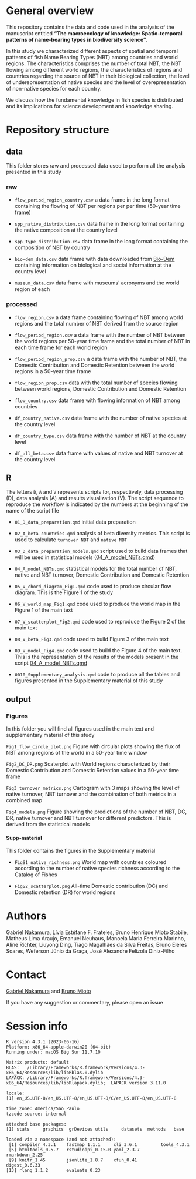 
<!-- Please do not edit .md document. Instead use .qmd -->

# General overview

This repository contains the data and code used in the analysis of the
manuscript entitled **“The macroecology of knowledge: Spatio-temporal
patterns of name-bearing types in biodiversity science”**.

In this study we characterized different aspects of spatial and temporal
patterns of fish Name Bearing Types (NBT) among countries and world
regions. The characteristics comprises the number of total NBT, the NBT
flowing among different world regions, the characteristics of regions
and countries regarding the source of NBT in their biological
collection, the level of underepresentation of native species and the
level of overepresentation of non-native species for each country.

We discuss how the fundamental knowledge in fish species is distributed
and its implications for science development and knowledge sharing.

# Repository structure

## data

This folder stores raw and processed data used to perform all the
analysis presented in this study

### raw

- `flow_period_region_country.csv` a data frame in the long format
  containing the flowing of NBT per regions per per time (50-year time
  frame)

- `spp_native_distribution.csv` data frame in the long format containing
  the native composition at the country level

- `spp_type_distribution.csv` data frame in the long format containing
  the composition of NBT by country

- `bio-dem_data.csv` data frame with data downloaded from
  [Bio-Dem](https://bio-dem.surge.sh/#awards) containing information on
  biological and social information at the country level

- `museum_data.csv` data frame with museums’ acronyms and the world
  region of each

### processed

- `flow_region.csv` a data frame containing flowing of NBT among world
  regions and the total number of NBT derived from the source region

- `flow_period_region.csv` a data frame with the number of NBT between
  the world regions per 50-year time frame and the total number of NBT
  in each time frame for each world region

- `flow_period_region_prop.csv` a data frame with the number of NBT, the
  Domestic Contribution and Domestic Retention between the world regions
  in a 50-year time frame

- `flow_region_prop.csv` data with the total number of species flowing
  between world regions, Domestic Contribution and Domestic Retention

- `flow_country.csv` data frame with flowing information of NBT among
  countries

- `df_country_native.csv` data frame with the number of native species
  at the country level

- `df_country_type.csv` data frame with the number of NBT at the country
  level

- `df_all_beta.csv` data frame with values of native and NBT turnover at
  the country level

## R

The letters `D`, `A` and `V` represents scripts for, respectively, data
processing (D), data analysis (A) and results visualization (V). The
script sequence to reproduce the workflow is indicated by the numbers at
the beginning of the name of the script file

- `01_D_data_preparation.qmd` initial data preparation

- `02_A_beta-countries.qmd` analysis of beta diversity metrics. This
  script is used to calculate `turnover NBT` and `native NBT`

- `03_D_data_preparation_models.qmd` script used to build data frames
  that will be used in statistical models ([04_A_model_NBTs.qmd]())

- `04_A_model_NBTs.qmd` statistical models for the total number of NBT,
  native and NBT turnover, Domestic Contribution and Domestic Retention

- `05_V_chord_diagram_Fig1.qmd` code used to produce circular flow
  diagram. This is the Figure 1 of the study

- `06_V_world_map_Fig1.qmd` code used to produce the world map in the
  Figure 1 of the main text

- `07_V_scatterplot_Fig2.qmd` code used to reproduce the Figure 2 of the
  main text

- `08_V_beta_Fig3.qmd` code used to build Figure 3 of the main text

- `09_V_model_Fig4.qmd` code used to build the Figure 4 of the main
  text. This is the representation of the results of the models present
  in the script [04_A_model_NBTs.qmd]()

- `0010_Supplementary_analysis.qmd` code to produce all the tables and
  figures presented in the Supplementary material of this study

## output

### Figures

In this folder you will find all figures used in the main text and
supplementary material of this study

`Fig1_flow_circle_plot.png` Figure with circular plots showing the flux
of NBT among regions of the world in a 50-year time window

`Fig2_DC_DR.png` Scaterplot with World regions characterized by their
Domestic Contribution and Domestic Retention values in a 50-year time
frame

`Fig3_turnover_metrics.png` Cartogram with 3 maps showing the level of
native turnover, NBT turnover and the combination of both metrics in a
combined map

`Fig4_models.png` Figure showing the predictions of the number of NBT,
DC, DR, native turnover and NBT turnover for different predictors. This
is derived from the statistical models

#### Supp-material

This folder contains the figures in the Supplementary material

- `FigS1_native_richness.png` World map with countries coloured
  according to the number of native species richness according to the
  Catalog of Fishes

- `FigS2_scatterplot.png` All-time Domestic contribution (DC) and
  Domestic retention (DR) for world regions

# Authors

Gabriel Nakamura, Lívia Estéfane F. Frateles, Bruno Henrique Mioto
Stabile, Matheus Lima Araujo, Emanuel Neuhaus, Manoela Maria Ferreira
Marinho, Aline Richter, Liuyong Ding, Tiago Magalhães da Silva Freitas,
Bruno Eleres Soares, Weferson Júnio da Graça, José Alexandre Felizola
Diniz-Filho

# Contact

[Gabriel Nakamura](https://github.com/GabrielNakamura) and [Bruno
Mioto](https://github.com/brunomioto)

If you have any suggestion or commentary, please open an issue

# Session info

    R version 4.3.1 (2023-06-16)
    Platform: x86_64-apple-darwin20 (64-bit)
    Running under: macOS Big Sur 11.7.10

    Matrix products: default
    BLAS:   /Library/Frameworks/R.framework/Versions/4.3-x86_64/Resources/lib/libRblas.0.dylib 
    LAPACK: /Library/Frameworks/R.framework/Versions/4.3-x86_64/Resources/lib/libRlapack.dylib;  LAPACK version 3.11.0

    locale:
    [1] en_US.UTF-8/en_US.UTF-8/en_US.UTF-8/C/en_US.UTF-8/en_US.UTF-8

    time zone: America/Sao_Paulo
    tzcode source: internal

    attached base packages:
    [1] stats     graphics  grDevices utils     datasets  methods   base     

    loaded via a namespace (and not attached):
     [1] compiler_4.3.1    fastmap_1.1.1     cli_3.6.1         tools_4.3.1      
     [5] htmltools_0.5.7   rstudioapi_0.15.0 yaml_2.3.7        rmarkdown_2.25   
     [9] knitr_1.45        jsonlite_1.8.7    xfun_0.41         digest_0.6.33    
    [13] rlang_1.1.2       evaluate_0.23    
